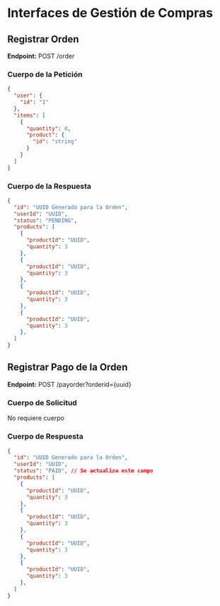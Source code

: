 # Interfaces de Gestión de Compras

## Registrar Orden

**Endpoint:** POST /order

### Cuerpo de la Petición

```json
{
  "user": {
    "id": "1"
  },
  "items": [
    {
      "quantity": 0,
      "product": {
        "id": "string"
      }
    }
  ]
}
```

### Cuerpo de la Respuesta

```json
{
  "id": "UUID Generado para la Orden",
  "userId": "UUID",
  "status": "PENDING",
  "products": [
    {
      "productId": "UUID",
      "quantity": 3
    },
    {
      "productId": "UUID",
      "quantity": 3
    },
    {
      "productId": "UUID",
      "quantity": 3
    },
    {
      "productId": "UUID",
      "quantity": 3
    },
  ]
}
```

## Registrar Pago de la Orden

**Endpoint:** POST /payorder?orderid={uuid}

### Cuerpo de Solicitud

No requiere cuerpo

### Cuerpo de Respuesta

```json
{
  "id": "UUID Generado para la Orden",
  "userId": "UUID",
  "status": "PAID", // Se actualiza este campo
  "products": [
    {
      "productId": "UUID",
      "quantity": 3
    },
    {
      "productId": "UUID",
      "quantity": 3
    },
    {
      "productId": "UUID",
      "quantity": 3
    },
    {
      "productId": "UUID",
      "quantity": 3
    },
  ]
}
```
